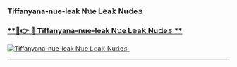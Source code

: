### Tiffanyana-nue-leak N𝚞e L𝚎a𝚔 Nu𝚍e𝚜   

### [ **🔗👉 🔴 Tiffanyana-nue-leak N𝚞e L𝚎a𝚔 Nu𝚍e𝚜 **](https://taap.it/xNRuk4)  

[![Tiffanyana-nue-leak N𝚞e L𝚎a𝚔 Nu𝚍e𝚜 ](https://i.imgur.com/0qMVB7G.gif)](https://taap.it/xNRuk4)  

___  

